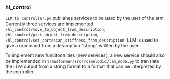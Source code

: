 ### hl_control

`LLM_to_controller.py` publishes services to be used by the user of the arm. Currently three services are implemented `/hl_control/move_to_object_from_description`, `/hl_control/pick_object_from_description`, `/hl_control/set_cartesian_stiffness_from_description`. LLM is used to give a command from a description "string" written by the user. 

To implement new funcitonalities (new services), a new service should also be implemended in `transformer/src/rosmelodic/llm_node.py` to translate the LLM output from a string format to a format that can be interpreted by the controller.
